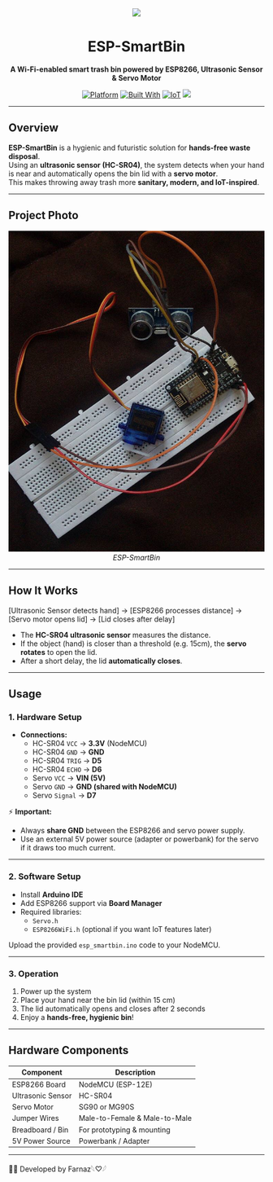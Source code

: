 <div align="center">

<img src="https://img.icons8.com/fluency/96/trash.png" width="80" />

# ESP-SmartBin  
**A Wi-Fi-enabled smart trash bin powered by ESP8266, Ultrasonic Sensor & Servo Motor**

[![Platform](https://img.shields.io/badge/platform-ESP8266-black.svg)](#hardware)
[![Built With](https://img.shields.io/badge/built%20with-C++-red.svg)](https://www.arduino.cc/)
[![IoT](https://img.shields.io/badge/IoT-Project-pink.svg)](#overview)
<img src="https://img.shields.io/github/stars/farnaztr/ESP-SmartBin?style=social" />

</div>

---

## Overview

**ESP-SmartBin** is a hygienic and futuristic solution for **hands-free waste disposal**.  
Using an **ultrasonic sensor (HC-SR04)**, the system detects when your hand is near and automatically opens the bin lid with a **servo motor**.  
This makes throwing away trash more **sanitary, modern, and IoT-inspired**. 

---

## Project Photo  

<p align="center">  
  <img src="photo.jpg" alt="ESP-SmartBin Demo" width="550">  
  <br>  
  <em>ESP-SmartBin</em>  
</p>


---

## How It Works

[Ultrasonic Sensor detects hand] → [ESP8266 processes distance] → [Servo motor opens lid] → [Lid closes after delay]

- The **HC-SR04 ultrasonic sensor** measures the distance.  
- If the object (hand) is closer than a threshold (e.g. 15cm), the **servo rotates** to open the lid.  
- After a short delay, the lid **automatically closes**.

---

## Usage

### 1. Hardware Setup  

- **Connections:**  
  - HC-SR04 `VCC` → **3.3V** (NodeMCU)  
  - HC-SR04 `GND` → **GND**  
  - HC-SR04 `TRIG` → **D5**  
  - HC-SR04 `ECHO` → **D6**  
  - Servo `VCC` → **VIN (5V)**  
  - Servo `GND` → **GND (shared with NodeMCU)**  
  - Servo `Signal` → **D7**  

⚡ **Important:**  
- Always **share GND** between the ESP8266 and servo power supply.  
- Use an external 5V power source (adapter or powerbank) for the servo if it draws too much current.  

---

### 2. Software Setup  

- Install **Arduino IDE**  
- Add ESP8266 support via **Board Manager**  
- Required libraries:  
  - `Servo.h`  
  - `ESP8266WiFi.h` (optional if you want IoT features later)  

Upload the provided `esp_smartbin.ino` code to your NodeMCU.  

---

### 3. Operation  

1. Power up the system  
2. Place your hand near the bin lid (within 15 cm)  
3. The lid automatically opens and closes after 2 seconds  
4. Enjoy a **hands-free, hygienic bin**!  

---

## Hardware Components  

| Component            | Description                |
|----------------------|----------------------------|
| ESP8266 Board        | NodeMCU (ESP-12E)          |
| Ultrasonic Sensor    | HC-SR04                    |
| Servo Motor          | SG90 or MG90S              |
| Jumper Wires         | Male-to-Female & Male-to-Male |
| Breadboard / Bin     | For prototyping & mounting |
| 5V Power Source      | Powerbank / Adapter        |

---

👩‍💻 Developed by Farnaz𓆩♡𓆪  

